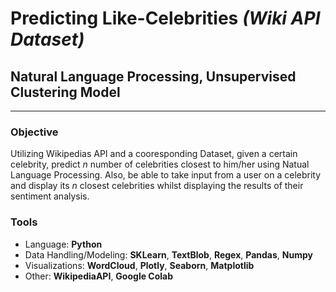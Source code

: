 # Predicting Like-Celebrities *(Wiki API Dataset)*
## Natural Language Processing, Unsupervised Clustering Model

---

### Objective
Utilizing Wikipedias API and a cooresponding Dataset, given a certain celebrity, predict *n* number of celebrities closest to him/her using Natual Language Processing. Also, be able to take input from a user on a celebrity and display its *n* closest celebrities whilst displaying the results of their sentiment analysis.

### Tools
* Language: **Python**
* Data Handling/Modeling: **SKLearn**, **TextBlob**, **Regex**, **Pandas**, **Numpy**
* Visualizations: **WordCloud**, **Plotly**,  **Seaborn**, **Matplotlib**
* Other: **WikipediaAPI**, **Google Colab**
